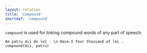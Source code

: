 ```yaml
---
layout: relation
title: 'compound'
shortdef: 'compound'
---
```


`compound` is used for linking compound words of any part of speech:

~~~ sdparse
Am patru mii de lei . \n Have-I four thousand of lei .
compound(mii, patru)
~~~
<!-- Interlanguage links updated Út zář 29 20:23:23 CEST 2020 -->
